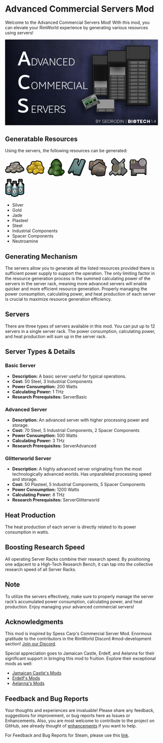 # Advanced Commercial Servers Mod

Welcome to the Advanced Commercial Servers Mod! With this mod, you can elevate your RimWorld experience by generating various resources using servers!

![Preview Image](/Source/Photoshop/preview.jpg)

## Generatable Resources

Using the servers, the following resources can be generated:

![Silver](/Source/TexturesPreview/Silver.png)
![Gold](/Source/TexturesPreview/Gold.png)
![Jade](/Source/TexturesPreview/Jade.png)
![Plasteel](/Source/TexturesPreview/Plasteel.png)
![Steel](/Source/TexturesPreview/Steel.png)
![Industrial Components](/Source/TexturesPreview/ComponentIndustrial.png)
![Spacer Components](/Source/TexturesPreview/ComponentSpacer.png)
![Neutroamine](/Source/TexturesPreview/Neutroamine.png)

- Silver
- Gold
- Jade
- Plasteel
- Steel
- Industrial Components
- Spacer Components
- Neutroamine

## Generating Mechanism

The servers allow you to generate all the listed resources provided there is sufficient power supply to support the operation. The only limiting factor in the resource generation process is the summed calculating power of the servers in the server rack, meaning more advanced servers will enable quicker and more efficient resource generation. Properly managing the power consumption, calculating power, and heat production of each server is crucial to maximize resource generation efficiency.

## Servers

There are three types of servers available in this mod. You can put up to 12 servers in a single server rack. The power consumption, calculating power, and heat production will sum up in the server rack.

## Server Types & Details

### Basic Server

- **Description:** A basic server useful for typical operations.
- **Cost:** 50 Steel, 3 Industrial Components
- **Power Consumption:** 200 Watts
- **Calculating Power:** 1 THz
- **Research Prerequisites:** ServerBasic

### Advanced Server

- **Description:** An advanced server with higher processing power and storage.
- **Cost:** 70 Steel, 5 Industrial Components, 2 Spacer Components
- **Power Consumption:** 500 Watts
- **Calculating Power:** 3 THz
- **Research Prerequisites:** ServerAdvanced

### Glitterworld Server

- **Description:** A highly advanced server originating from the most technologically advanced worlds. Has unparalleled processing speed and storage.
- **Cost:** 50 Plasteel, 5 Industrial Components, 5 Spacer Components
- **Power Consumption:** 1200 Watts
- **Calculating Power:** 8 THz
- **Research Prerequisites:** ServerGlitterworld

## Heat Production

The heat production of each server is directly related to its power consumption in watts.

## Boosting Research Speed

All operating Server Racks combine their research speed. By positioning one adjacent to a High-Tech Research Bench, it can tap into the collective research speed of all Server Racks.

## Note

To utilize the servers effectively, make sure to properly manage the server rack’s accumulated power consumption, calculating power, and heat production. Enjoy managing your advanced commercial servers!

## Acknowledgments

This mod is inspired by Spess Carp's Commercial Server Mod. Enormous gratitude to the contributors in the RimWorld Discord #mod-development section! [Join our Discord](https://discord.gg/rimworld).

Special appreciation goes to Jamaican Castle, Erdelf, and Aelanna for their significant support in bringing this mod to fruition. Explore their exceptional mods as well:
- [Jamaican Castle's Mods](https://steamcommunity.com/profiles/76561197998915712/myworkshopfiles/)
- [Erdelf's Mods](https://steamcommunity.com/id/erdelf/myworkshopfiles/)
- [Aelanna's Mods](https://steamcommunity.com/id/aelanna/myworkshopfiles/)

## Feedback and Bug Reports

Your thoughts and experiences are invaluable! Please share any feedback, suggestions for improvement, or bug reports here as Issues or Enhancements. Also, you are most welcome to contribute to the project on GitHub, see already thought of [enhancements](https://github.com/Georodin/ACS-AdvancedCommercialServer/labels/enhancement) if you want to help.

For Feedback and Bug Reports for Steam, please use this [link](https://steamcommunity.com/sharedfiles/filedetails/?id=3040482484).
